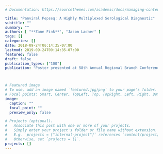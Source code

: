 ```yaml
---
# Documentation: https://sourcethemes.com/academic/docs/managing-content/

title: "Panviral Pepseq: A Highly Multiplexed Serological Diagnostic"
subtitle: ""
summary: ""
authors: [ "**Zane Fink**", "Jason Ladner" ]
tags: []
categories: []
date: 2018-09-24T00:14:35-07:00
lastmod: 2019-09-24T00:14:35-07:00
featured: false
draft: false
publication_types: ["100"]
publication: "Poster presented at 58th Annual Regional Branch Conference"



# Featured image
# To use, add an image named `featured.jpg/png` to your page's folder.
# Focal points: Smart, Center, TopLeft, Top, TopRight, Left, Right, BottomLeft, Bottom, BottomRight.
image:
  caption: ""
  focal_point: ""
  preview_only: false

# Projects (optional).
#   Associate this post with one or more of your projects.
#   Simply enter your project's folder or file name without extension.
#   E.g. `projects = ["internal-project"]` references `content/project/deep-learning/index.md`.
#   Otherwise, set `projects = []`.
projects: []
---
```

